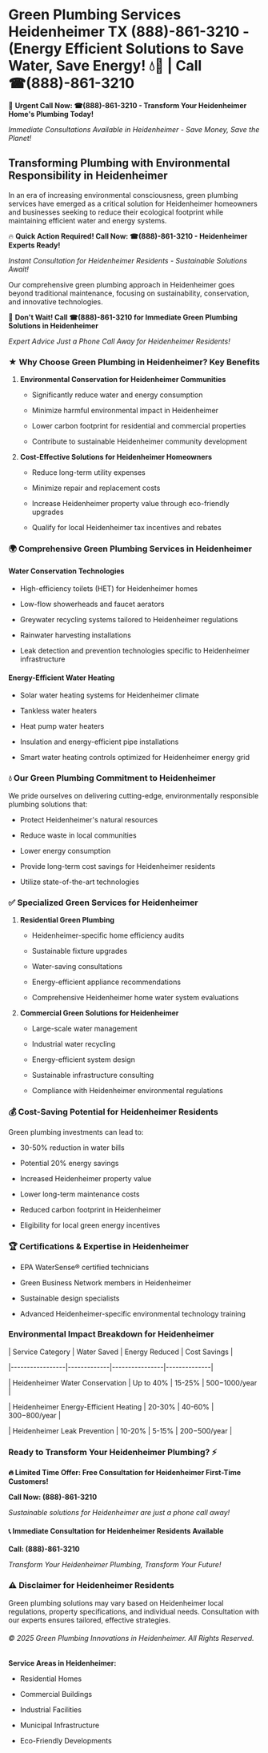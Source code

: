 # Green Plumbing Services Heidenheimer TX (888)-861-3210 - (Energy Efficient Solutions to Save Water, Save Energy! 💧🌿 | Call ☎(888)-861-3210

🚨 **Urgent Call Now: ☎(888)-861-3210 - Transform Your Heidenheimer Home's Plumbing Today!**
*Immediate Consultations Available in Heidenheimer - Save Money, Save the Planet!*

## Transforming Plumbing with Environmental Responsibility in Heidenheimer

In an era of increasing environmental consciousness, green plumbing services have emerged as a critical solution for Heidenheimer homeowners and businesses seeking to reduce their ecological footprint while maintaining efficient water and energy systems. 

🔥 **Quick Action Required! Call Now: ☎(888)-861-3210 - Heidenheimer Experts Ready!**
*Instant Consultation for Heidenheimer Residents - Sustainable Solutions Await!*

Our comprehensive green plumbing approach in Heidenheimer goes beyond traditional maintenance, focusing on sustainability, conservation, and innovative technologies.

🚨 **Don't Wait! Call ☎(888)-861-3210 for Immediate Green Plumbing Solutions in Heidenheimer**
*Expert Advice Just a Phone Call Away for Heidenheimer Residents!*

### ★ Why Choose Green Plumbing in Heidenheimer? Key Benefits

1. **Environmental Conservation for Heidenheimer Communities** 
   - Significantly reduce water and energy consumption
   - Minimize harmful environmental impact in Heidenheimer
   - Lower carbon footprint for residential and commercial properties
   - Contribute to sustainable Heidenheimer community development

2. **Cost-Effective Solutions for Heidenheimer Homeowners** 
   - Reduce long-term utility expenses
   - Minimize repair and replacement costs
   - Increase Heidenheimer property value through eco-friendly upgrades
   - Qualify for local Heidenheimer tax incentives and rebates

### 🌍 Comprehensive Green Plumbing Services in Heidenheimer

#### Water Conservation Technologies
- High-efficiency toilets (HET) for Heidenheimer homes
- Low-flow showerheads and faucet aerators
- Greywater recycling systems tailored to Heidenheimer regulations
- Rainwater harvesting installations
- Leak detection and prevention technologies specific to Heidenheimer infrastructure

#### Energy-Efficient Water Heating
- Solar water heating systems for Heidenheimer climate
- Tankless water heaters
- Heat pump water heaters
- Insulation and energy-efficient pipe installations
- Smart water heating controls optimized for Heidenheimer energy grid

### 💧 Our Green Plumbing Commitment to Heidenheimer

We pride ourselves on delivering cutting-edge, environmentally responsible plumbing solutions that:
- Protect Heidenheimer's natural resources
- Reduce waste in local communities
- Lower energy consumption
- Provide long-term cost savings for Heidenheimer residents
- Utilize state-of-the-art technologies

### ✅ Specialized Green Services for Heidenheimer

1. **Residential Green Plumbing**
   - Heidenheimer-specific home efficiency audits
   - Sustainable fixture upgrades
   - Water-saving consultations
   - Energy-efficient appliance recommendations
   - Comprehensive Heidenheimer home water system evaluations

2. **Commercial Green Solutions for Heidenheimer**
   - Large-scale water management
   - Industrial water recycling
   - Energy-efficient system design
   - Sustainable infrastructure consulting
   - Compliance with Heidenheimer environmental regulations

### 💰 Cost-Saving Potential for Heidenheimer Residents

Green plumbing investments can lead to:
- 30-50% reduction in water bills
- Potential 20% energy savings
- Increased Heidenheimer property value
- Lower long-term maintenance costs
- Reduced carbon footprint in Heidenheimer
- Eligibility for local green energy incentives

### 🏆 Certifications & Expertise in Heidenheimer

- EPA WaterSense® certified technicians
- Green Business Network members in Heidenheimer
- Sustainable design specialists
- Advanced Heidenheimer-specific environmental technology training

### Environmental Impact Breakdown for Heidenheimer

| Service Category | Water Saved | Energy Reduced | Cost Savings |
|-----------------|-------------|----------------|--------------|
| Heidenheimer Water Conservation | Up to 40% | 15-25% | $500-$1000/year |
| Heidenheimer Energy-Efficient Heating | 20-30% | 40-60% | $300-$800/year |
| Heidenheimer Leak Prevention | 10-20% | 5-15% | $200-$500/year |

### Ready to Transform Your Heidenheimer Plumbing? ⚡

**🔥 Limited Time Offer: Free Consultation for Heidenheimer First-Time Customers!**

**Call Now: (888)-861-3210**
*Sustainable solutions for Heidenheimer are just a phone call away!*

#### 📞 Immediate Consultation for Heidenheimer Residents Available

**Call: (888)-861-3210**
*Transform Your Heidenheimer Plumbing, Transform Your Future!*

### ⚠️ Disclaimer for Heidenheimer Residents

Green plumbing solutions may vary based on Heidenheimer local regulations, property specifications, and individual needs. Consultation with our experts ensures tailored, effective strategies.

###### © 2025 Green Plumbing Innovations in Heidenheimer. All Rights Reserved.

**Service Areas in Heidenheimer:** 
- Residential Homes
- Commercial Buildings
- Industrial Facilities
- Municipal Infrastructure
- Eco-Friendly Developments